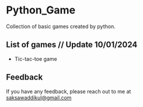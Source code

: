 # Python_Game
Collection of basic games created by python.

## List of games // Update 10/01/2024
- Tic-tac-toe game

## Feedback

If you have any feedback, please reach out to me at saksawaddikul@gmail.com
